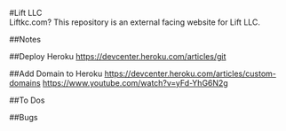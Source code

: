 #Lift LLC   
Liftkc.com?
This repository is an external facing website for Lift LLC. 

##Notes


##Deploy Heroku
https://devcenter.heroku.com/articles/git

##Add Domain to Heroku
https://devcenter.heroku.com/articles/custom-domains
https://www.youtube.com/watch?v=yFd-YhG6N2g


##To Dos


##Bugs
